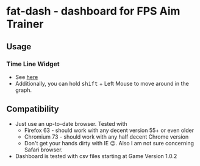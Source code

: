 # fat-dash - dashboard for FPS Aim Trainer

## Usage

### Time Line Widget
- See [here](https://help.plot.ly/zoom-pan-hover-controls/)
- Additionally, you can hold <kbd>shift</kbd> + Left Mouse to move around in the graph.

## Compatibility
- Just use an up-to-date browser. Tested with
  - Firefox 63 - should work with any decent version 55+ or even older
  - Chromium 73 - should work with any half decent Chrome version
  - Don't get your hands dirty with IE 😉. Also I am not sure concerning Safari browser.
- Dashboard is tested with csv files starting at Game Version 1.0.2
